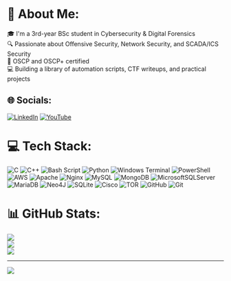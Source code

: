 # 💫 About Me:
🎓 I'm a 3rd-year BSc student in Cybersecurity & Digital Forensics<br>🔍 Passionate about Offensive Security, Network Security, and SCADA/ICS Security<br>🎯 OSCP and OSCP+ certified<br>💻 Building a library of automation scripts, CTF writeups, and practical projects


## 🌐 Socials:
[![LinkedIn](https://img.shields.io/badge/LinkedIn-%230077B5.svg?logo=linkedin&logoColor=white)](https://linkedin.com/in/naeim-zeynali) [![YouTube](https://img.shields.io/badge/YouTube-%23FF0000.svg?logo=YouTube&logoColor=white)](https://youtube.com/@TheRootAccess) 

# 💻 Tech Stack:
![C](https://img.shields.io/badge/c-%2300599C.svg?style=for-the-badge&logo=c&logoColor=white) ![C++](https://img.shields.io/badge/c++-%2300599C.svg?style=for-the-badge&logo=c%2B%2B&logoColor=white) ![Bash Script](https://img.shields.io/badge/bash_script-%23121011.svg?style=for-the-badge&logo=gnu-bash&logoColor=white) ![Python](https://img.shields.io/badge/python-3670A0?style=for-the-badge&logo=python&logoColor=ffdd54) ![Windows Terminal](https://img.shields.io/badge/Windows%20Terminal-%234D4D4D.svg?style=for-the-badge&logo=windows-terminal&logoColor=white) ![PowerShell](https://img.shields.io/badge/PowerShell-%235391FE.svg?style=for-the-badge&logo=powershell&logoColor=white) ![AWS](https://img.shields.io/badge/AWS-%23FF9900.svg?style=for-the-badge&logo=amazon-aws&logoColor=white) ![Apache](https://img.shields.io/badge/apache-%23D42029.svg?style=for-the-badge&logo=apache&logoColor=white) ![Nginx](https://img.shields.io/badge/nginx-%23009639.svg?style=for-the-badge&logo=nginx&logoColor=white) ![MySQL](https://img.shields.io/badge/mysql-4479A1.svg?style=for-the-badge&logo=mysql&logoColor=white) ![MongoDB](https://img.shields.io/badge/MongoDB-%234ea94b.svg?style=for-the-badge&logo=mongodb&logoColor=white) ![MicrosoftSQLServer](https://img.shields.io/badge/Microsoft%20SQL%20Server-CC2927?style=for-the-badge&logo=microsoft%20sql%20server&logoColor=white) ![MariaDB](https://img.shields.io/badge/MariaDB-003545?style=for-the-badge&logo=mariadb&logoColor=white) ![Neo4J](https://img.shields.io/badge/Neo4j-008CC1?style=for-the-badge&logo=neo4j&logoColor=white) ![SQLite](https://img.shields.io/badge/sqlite-%2307405e.svg?style=for-the-badge&logo=sqlite&logoColor=white) ![Cisco](https://img.shields.io/badge/cisco-%23049fd9.svg?style=for-the-badge&logo=cisco&logoColor=black) ![TOR](https://img.shields.io/badge/tor-%237E4798.svg?style=for-the-badge&logo=tor-project&logoColor=white) ![GitHub](https://img.shields.io/badge/github-%23121011.svg?style=for-the-badge&logo=github&logoColor=white) ![Git](https://img.shields.io/badge/git-%23F05033.svg?style=for-the-badge&logo=git&logoColor=white)
# 📊 GitHub Stats:
![](https://github-readme-stats.vercel.app/api?username=enzy-cybersec&theme=dark&hide_border=false&include_all_commits=true&count_private=false)<br/>
![](https://nirzak-streak-stats.vercel.app/?user=enzy-cybersec&theme=dark&hide_border=false)<br/>
![](https://github-readme-stats.vercel.app/api/top-langs/?username=enzy-cybersec&theme=dark&hide_border=false&include_all_commits=true&count_private=false&layout=compact)

---
[![](https://visitcount.itsvg.in/api?id=enzy-cybersec&icon=0&color=0)](https://visitcount.itsvg.in)

<!-- Proudly created with GPRM ( https://gprm.itsvg.in ) -->
